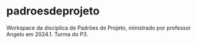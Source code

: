 # padroesdeprojeto
Workspace da disciplica de Padrões de Projeto, ministrado por professor Angelo em 2024.1. Turma do P3.
